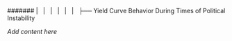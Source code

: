 ####### |   |   |   |   |   |   ├── Yield Curve Behavior During Times of Political Instability

*Add content here*